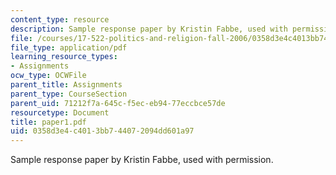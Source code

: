 ```yaml
---
content_type: resource
description: Sample response paper by Kristin Fabbe, used with permission.
file: /courses/17-522-politics-and-religion-fall-2006/0358d3e4c4013bb744072094dd601a97_paper1.pdf
file_type: application/pdf
learning_resource_types:
- Assignments
ocw_type: OCWFile
parent_title: Assignments
parent_type: CourseSection
parent_uid: 71212f7a-645c-f5ec-eb94-77eccbce57de
resourcetype: Document
title: paper1.pdf
uid: 0358d3e4-c401-3bb7-4407-2094dd601a97
---
```

Sample response paper by Kristin Fabbe, used with permission.

